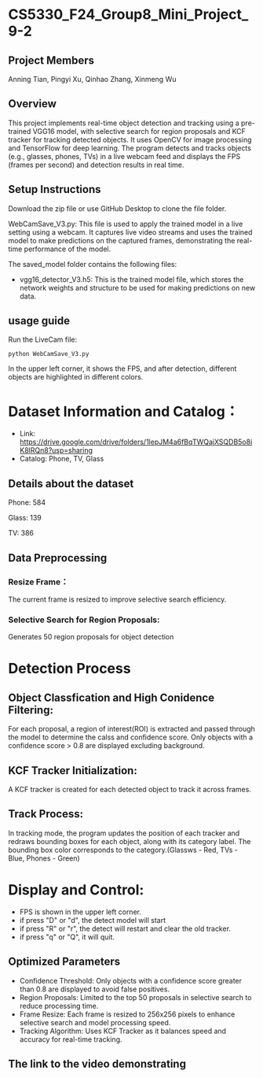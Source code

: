 # CS5330_F24_Group8_Mini_Project_9-2

## Project Members
Anning Tian, Pingyi Xu, Qinhao Zhang, Xinmeng Wu

## Overview
This project implements real-time object detection and tracking using a pre-trained VGG16 model, with selective search for region proposals and KCF tracker for tracking detected objects. It uses OpenCV for image processing and TensorFlow for deep learning. The program detects and tracks objects (e.g., glasses, phones, TVs) in a live webcam feed and displays the FPS (frames per second) and detection results in real time.

## Setup Instructions
Download the zip file or use GitHub Desktop to clone the file folder.


WebCamSave_V3.py: This file is used to apply the trained model in a live setting using a webcam. It captures live video streams and uses the trained model to make predictions on the captured frames, demonstrating the real-time performance of the model.

The saved_model folder contains the following files:
- vgg16_detector_V3.h5: This is the trained model file, which stores the network weights and structure to be used for making predictions on new data.

## usage guide
Run the LiveCam file:
```
python WebCamSave_V3.py
```

In the upper left corner, it shows the FPS, and after detection, different objects are highlighted in different colors.

# Dataset Information and Catalog：
- Link: https://drive.google.com/drive/folders/1lepJM4a6fBqTWQajXSQDB5o8iK8lRQn8?usp=sharing
- Catalog: Phone, TV, Glass


## Details about the dataset
Phone: 584

Glass: 139

TV: 386

## Data Preprocessing
### Resize Frame：
The current frame is resized to improve selective search efficiency.
### Selective Search for Region Proposals:
Generates 50 region proposals for object detection

# Detection Process
## Object Classfication and High Conidence Filtering:
For each proposal, a region of interest(ROI) is extracted and passed through the model to determine the calss and confidence score. Only objects with a confidence score > 0.8 are displayed excluding background.
## KCF Tracker Initialization:
A KCF tracker is created for each detected object to track it across frames.

## Track Process:
In tracking mode, the program updates the position of each tracker and redraws bounding boxes for each object, along with its category label. The bounding box color corresponds to the category.(Glassws - Red, TVs - Blue, Phones - Green)

# Display and Control:
- FPS is shown in the upper left corner.
- if press "D" or "d", the detect model will start
- if press "R" or "r", the detect will restart and clear the old tracker.
- if press "q" or "Q", it will quit.


## Optimized Parameters
- Confidence Threshold: Only objects with a confidence score greater than 0.8 are displayed to avoid false positives.
- Region Proposals: Limited to the top 50 proposals in selective search to reduce processing time.
- Frame Resize: Each frame is resized to 256x256 pixels to enhance selective search and model processing speed.
- Tracking Algorithm: Uses KCF Tracker as it balances speed and accuracy for real-time tracking.

## The link to the video demonstrating
